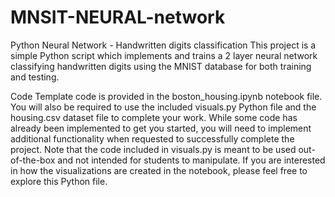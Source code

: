 # MNSIT-NEURAL-network


Python Neural Network - Handwritten digits classification
This project is a simple Python script which implements and trains a 2 layer neural network classifying handwritten digits using the MNIST database for both training and testing.

Code
Template code is provided in the boston_housing.ipynb notebook file. You will also be required to use the included visuals.py Python file and the housing.csv dataset file to complete your work. While some code has already been implemented to get you started, you will need to implement additional functionality when requested to successfully complete the project. Note that the code included in visuals.py is meant to be used out-of-the-box and not intended for students to manipulate. If you are interested in how the visualizations are created in the notebook, please feel free to explore this Python file.
